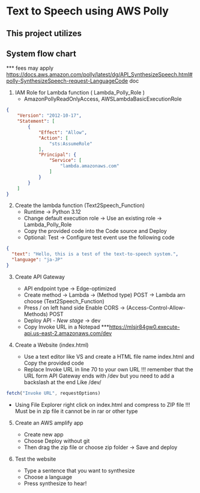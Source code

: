 # Text to Speech using AWS Polly 

## This project utilizes 

## System flow chart 


*** fees may apply 
https://docs.aws.amazon.com/polly/latest/dg/API_SynthesizeSpeech.html#polly-SynthesizeSpeech-request-LanguageCode doc 

1. IAM Role for Lambda function ( Lambda_Polly_Role )
    - AmazonPollyReadOnlyAccess, AWSLambdaBasicExecutionRole
```JSON
{
    "Version": "2012-10-17",
    "Statement": [
        {
            "Effect": "Allow",
            "Action": [
                "sts:AssumeRole"
            ],
            "Principal": {
                "Service": [
                    "lambda.amazonaws.com"
                ]
            }
        }
    ]
}
```

2. Create the lambda function (Text2Speech_Function)
   - Runtime -> Python 3.12
   - Change default execution role -> Use an existing role -> Lambda_Polly_Role
   - Copy the provided code into the Code source and Deploy
   - Optional: Test -> Configure test event use the following code
``` JSON
{
  "text": "Hello, this is a test of the text-to-speech system.",
  "language": "ja-JP"  
}
```

3. Create API Gateway
   - API endpoint type -> Edge-optimized
   - Create method -> Lambda -> (Method type) POST -> Lambda arn choose (Text2Speech_Function)
   - Press / on left hand side Enable CORS -> (Access-Control-Allow-Methods) POST
   - Deploy API - *New stage* -> dev
   - Copy Invoke URL in a Notepad ***https://mlsjr84gw0.execute-api.us-east-2.amazonaws.com/dev
  
4. Create a Website (index.html)
   - Use a text editor like VS and create a HTML file name index.html and Copy the provided code
   - Replace Invoke URL in line 70 to your own URL !!! remember that the URL form API Gateway ends with /dev but you need to add a backslash at the end Like /dev/
```js
fetch("Invoke URL", requestOptions)
```
   - Using File Explorer right click on index.html and compress to ZIP file !!! Must be in zip file it cannot be in rar or other type 

5. Create an AWS amplify app
   - Create new app
   - Choose Deploy without git
   - Then drag the zip file or choose zip folder -> Save and deploy 
  
6. Test the website
   - Type a sentence that you want to synthesize
   - Choose a language
   - Press synthesize to hear!
